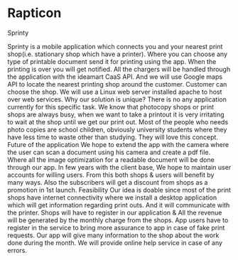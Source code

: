 # Rapticon

Sprinty


Sprinty is a mobile application which connects you and your nearest print shop(i.e. stationary shop which have a printer). Where you can choose any type of printable document send it for printing using the app. When the printing is over you will get notified. All the chargers will be handled through the application with the ideamart CaaS API. And we will use Google maps API to locate the nearest printing shop around the customer. Customer can choose the shop. We will use a Linux web server installed apache to host over web services. 
Why our solution is unique?
There is no any application currently for this specific task. We know that photocopy shops or print shops are always busy, when we want to take a printout it is very irritating to wait at the shop until we get our print out. Most of the people who needs photo copies are school children, obviously university students where they have less time to waste other than studying. They will love this concept. 
Future of the application
We hope to extend the app with the camera where the user can scan a document using his camera and create a pdf file. Where all the image optimization for a readable document will be done through our app.
In few years with the client base, We hope to maintain user accounts for willing users. From this both shops & users will benefit by many ways. Also the subscribers will get a discount from shops as a promotion in 1st launch.
Feasibility
Our idea is doable since most of the print shops have internet connectivity where we install a desktop application which will get information regarding print outs. And it will communicate with the printer. Shops will have to register in our application & All the revenue will be generated by the monthly charge from the shops. App users have to register in the service to bring more assurance to app in case of fake print requests. Our app will give many information to the shop about the work done during the month. We will provide online help service in case of any errors.

